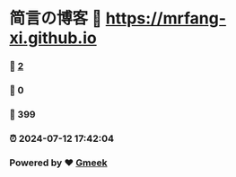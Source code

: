 # 简言の博客 :link: https://mrfang-xi.github.io 
### :page_facing_up: [2](https://mrfang-xi.github.io/tag.html) 
### :speech_balloon: 0 
### :hibiscus: 399 
### :alarm_clock: 2024-07-12 17:42:04 
### Powered by :heart: [Gmeek](https://github.com/Meekdai/Gmeek)
